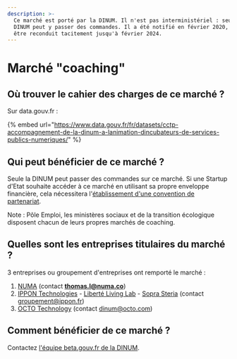 ```yaml
---
description: >-
  Ce marché est porté par la DINUM. Il n'est pas interministériel : seul la
  DINUM peut y passer des commandes. Il a été notifié en février 2020, et peut
  être reconduit tacitement jusqu'à février 2024.
---
```


# Marché "coaching"

## Où trouver le cahier des charges de ce marché ?

Sur data.gouv.fr :

{% embed url="https://www.data.gouv.fr/fr/datasets/cctp-accompagnement-de-la-dinum-a-lanimation-dincubateurs-de-services-publics-numeriques/" %}

## Qui peut bénéficier de ce marché ?

Seule la DINUM peut passer des commandes sur ce marché. Si une Startup d'Etat souhaite accéder à ce marché en utilisant sa propre enveloppe financière, cela nécessitera l'[établissement d'une convention de partenariat](broken-reference).

Note : Pôle Emploi, les ministères sociaux et de la transition écologique disposent chacun de leurs propres marchés de coaching.&#x20;

## Quelles sont les entreprises titulaires du marché ?

3 entreprises ou groupement d'entreprises ont remporté le marché :

1. [NUMA](https://fr.numa.co/) (contact [**thomas.l@numa.co**](mailto:thomas.l@numa.co))
2. [IPPON Technologies](https://fr.ippon.tech/) - [Liberté Living Lab](https://www.liberte.paris/) - [Sopra Steria](https://www.soprasteria.com/fr) (contact groupement@ippon.fr)&#x20;
3. [OCTO Technology](https://www.octo.com/) (contact dinum@octo.com)

## Comment bénéficier de ce marché ?

Contactez [l'équipe beta.gouv.fr de la DINUM](../../../../decouvrir-les-guides-des-autres-incubateurs/incubateur-de-la-dinum/lequipe-danimation-beta.gouv.fr.md).
